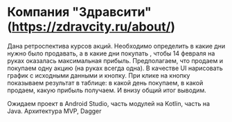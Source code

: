 # Компания "Здравсити" (https://zdravcity.ru/about/)

Дана ретроспектива курсов акций. Необходимо определить в какие дни нужно было продавать, а в какие дни покупать , чтобы 14 февраля на руках оказалась максимальная прибыль. Предполагаем, что продаем и покупаем одну акцию (на руках всегда одна).
В качестве UI нарисовать график с исходными данными и кнопку. При клике на кнопку показываем результат в таблице: в какой день покупаем, в какой продаем, какую прибыль получаем. И внизу общий итог выводим.

Ожидаем проект в Android Studio, часть модулей на Kotlin, часть на Java. Архитектура MVP, Dagger
